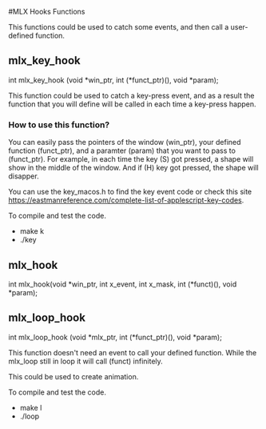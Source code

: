 #MLX Hooks Functions

This functions could be used to catch some events, and then call a user-defined function.

## mlx_key_hook
int	mlx_key_hook (void *win_ptr, int (*funct_ptr)(), void *param);

This function could be used to catch a key-press event, and as a result the function that you will define will be called in each time a key-press happen. 

### How to use this function?
You can easily pass the pointers of the window (win_ptr), your defined function (funct_ptr), and a paramter (param) that you want to pass to (funct_ptr).
For example, in each time the key (S) got pressed, a shape will show in the middle of the window. And if (H) key got pressed, the shape will disapper.

You can use the key_macos.h to find the key event code or check this site https://eastmanreference.com/complete-list-of-applescript-key-codes.

To compile and test the code.
- make k
- ./key

## mlx_hook
int mlx_hook(void *win_ptr, int x_event, int x_mask, int (*funct)(), void *param);

## mlx_loop_hook
int mlx_loop_hook (void *mlx_ptr, int (*funct_ptr)(), void *param);

This function doesn't need an event to call your defined function. While the mlx_loop still in loop it will call (funct) infinitely.

This could be used to create animation.

To compile and test the code.
- make l
- ./loop

